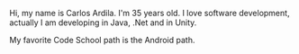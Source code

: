 Hi, my name is Carlos Ardila. I'm 35 years old. I love software development, actually I am developing in Java, .Net and in Unity.

My favorite Code School path is the Android path.